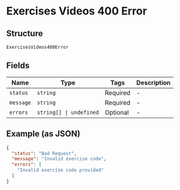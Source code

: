 
# Exercises Videos 400 Error

## Structure

`ExercisesVideos400Error`

## Fields

| Name | Type | Tags | Description |
|  --- | --- | --- | --- |
| `status` | `string` | Required | - |
| `message` | `string` | Required | - |
| `errors` | `string[] \| undefined` | Optional | - |

## Example (as JSON)

```json
{
  "status": "Bad Request",
  "message": "Invalid exercise code",
  "errors": [
    "Invalid exercise code provided"
  ]
}
```

